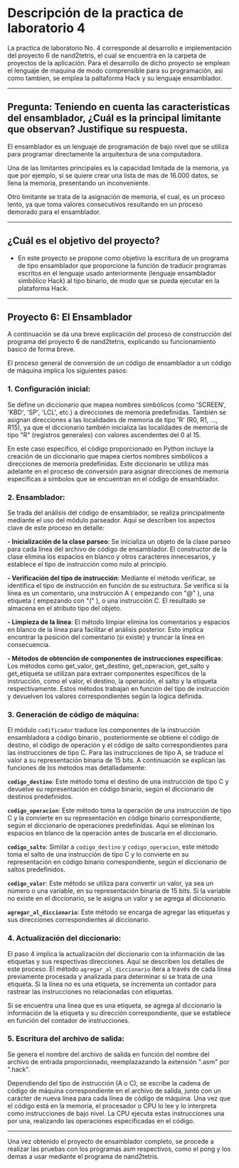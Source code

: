 # Descripción de la practica de laboratorio 4
La practica de laboratorio No. 4 corresponde al desarrollo e implementación del proyecto 6 de nand2tetris, el cual se encuentra en la carpeta de proyectos de la aplicación. Para el desarrollo de dicho proyecto se emplean el lenguaje de maquina de modo comprensible para su programación, asi como tambien, se emplea la paltaforma Hack y su lenguaje ensamblador.

***

## Pregunta: Teniendo en cuenta las caracteristicas del ensamblador, ¿Cuál es la principal limitante que observan? Justifique su respuesta.
El ensamblador es un lenguaje de programación de bajo nivel que se utiliza para programar directamente la arquitectura de una computadora. 

Una de las limitantes principales es la capacidad limitada de la memoria, ya que por ejemplo, si se quiere crear una lista de mas de 16.000 datos, se llena la memoria, presentando un inconveniente.

Otro limitante se trata de la asignación de memoria, el cual, es un proceso lento, ya que toma valores consecutivos resultando en un proceso demorado para el ensamblador.


***

## ¿Cuál es el objetivo del proyecto?

- En este proyecto se propone como objetivo la escritura de un programa de tipo ensamblador que proporcione la función de traducir programas escritos en el lenguaje usado anteriormente (lenguaje ensamblador simbólico Hack) al tipo binario, de modo que se pueda ejecutar en la plataforma Hack.

***

## Proyecto 6: El Ensamblador
A continuación se da una breve explicación del proceso de construcción del programa del proyecto 6 de nand2tetris, explicando su funcionamiento basico de forma breve.

El proceso general de conversión de un código de ensamblador a un código de máquina implica los siguientes pasos:

### 1. Configuración inicial: 
Se define un diccionario que mapea nombres simbólicos (como 'SCREEN', 'KBD', 'SP', 'LCL', etc.) a direcciones de memoria predefinidas. También se asignan direcciones a las localidades de memoria de tipo 'R' (R0, R1, ..., R15), ya que el diccionario también inicializa las localidades de memoria de tipo "R" (registros generales) con valores ascendentes del 0 al 15.

En este caso específico, el código proporcionado en Python incluye la creación de un diccionario que mapea ciertos nombres simbólicos a direcciones de memoria predefinidas. Este diccionario se utiliza más adelante en el proceso de conversión para asignar direcciones de memoria específicas a símbolos que se encuentran en el código de ensamblador.


### 2. Ensamblador:
Se trada del análisis del código de ensamblador, se realiza principalmente mediante el uso del módulo parseador. Aquí se describen los aspectos clave de este proceso en detalle:

**- Inicialización de la clase parseo**: Se inicializa un objeto de la clase parseo para cada línea del archivo de código de ensamblador. El constructor de la clase elimina los espacios en blanco y otros caracteres innecesarios, y establece el tipo de instrucción como nulo al principio.

**- Verificación del tipo de instrucción**: Mediante el método verificar, se identifica el tipo de instrucción en función de su estructura. Se verifica si la línea es un comentario, una instrucción A ( empezando con "@" ), una etiqueta ( empezando con "(" ), o una instrucción C. El resultado se almacena en el atributo tipo del objeto.

**- Limpieza de la línea**: El método limpiar elimina los comentarios y espacios en blanco de la línea para facilitar el análisis posterior. Esto implica encontrar la posición del comentario (si existe) y truncar la línea en consecuencia.

**- Métodos de obtención de componentes de instrucciones específicas**: Los métodos como get_valor, get_destino, get_operacion, get_salto y get_etiqueta se utilizan para extraer componentes específicos de la instrucción, como el valor, el destino, la operación, el salto y la etiqueta respectivamente. Estos métodos trabajan en función del tipo de instrucción y devuelven los valores correspondientes según la lógica definida.


### 3. Generación de código de máquina:
El módulo `codificador` traduce los componentes de la instrucción ensambladora a código binario., posteriormente se obtiene el código de destino, el código de operación y el código de salto correspondientes para las instrucciones de tipo C. Para las instrucciones de tipo A, se traduce el valor a su representación binaria de 15 bits.
A continuación se explican las funciones de los metodos mas detalladamente:

**`codigo_destino`**: Este método toma el destino de una instrucción de tipo C y devuelve su representación en código binario, según el diccionario de destinos predefinidos.

**`codigo_operacion`**: Este método toma la operación de una instrucción de tipo C y la convierte en su representación en código binario correspondiente, según el diccionario de operaciones predefinidas. Aquí se eliminan los espacios en blanco de la operación antes de buscarla en el diccionario.

**`codigo_salto`**: Similar a `codigo_destino` y `codigo_operacion`, este método toma el salto de una instrucción de tipo C y lo convierte en su representación en código binario correspondiente, según el diccionario de saltos predefinidos.

**`codigo_valor`**: Este método se utiliza para convertir un valor, ya sea un número o una variable, en su representación binaria de 15 bits. Si la variable no existe en el diccionario, se le asigna un valor y se agrega al diccionario.

**`agregar_al_diccionario`**: Este método se encarga de agregar las etiquetas y sus direcciones correspondientes al diccionario.

### 4. Actualización del diccionario:
El paso 4 implica la actualización del diccionario con la información de las etiquetas y sus respectivas direcciones. Aquí se describen los detalles de este proceso. 
El método `agregar_al_diccionario` itera a través de cada línea previamente procesada y analizada para determinar si se trata de una etiqueta. Si la línea no es una etiqueta, se incrementa un contador para rastrear las instrucciones no relacionadas con etiquetas. 

Si se encuentra una línea que es una etiqueta, se agrega al diccionario la información de la etiqueta y su dirección correspondiente, que se establece en función del contador de instrucciones.


### 5. Escritura del archivo de salida:
Se genera el nombre del archivo de salida en función del nombre del archivo de entrada proporcionado, reemplazazando la extensión ".asm" por ".hack".

Dependiendo del tipo de instrucción (A o C), se escribe la cadena de código de máquina correspondiente en el archivo de salida, junto con un carácter de nueva línea para cada línea de código de máquina. Una vez que el código está en la memoria, el procesador o CPU lo lee y lo interpreta como instrucciones de bajo nivel. La CPU ejecuta estas instrucciones una por una, realizando las operaciones especificadas en el código.

***

Una vez obtenido el proyecto de ensamblador completo, se procede a realizar las pruebas con los programas asm respectivos, como el pong y los demas a usar mediante el programa de nand2tetris.

